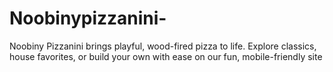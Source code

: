 # Noobinypizzanini-
Noobiny Pizzanini brings playful, wood-fired pizza to life. Explore classics, house favorites, or build your own with ease on our fun, mobile-friendly site
